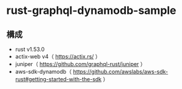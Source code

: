 # rust-graphql-dynamodb-sample

## 構成
- rust v1.53.0
- actix-web v4（ https://actix.rs/ ）
- juniper（ https://github.com/graphql-rust/juniper ）
- aws-sdk-dynamodb（ https://github.com/awslabs/aws-sdk-rust#getting-started-with-the-sdk ）
